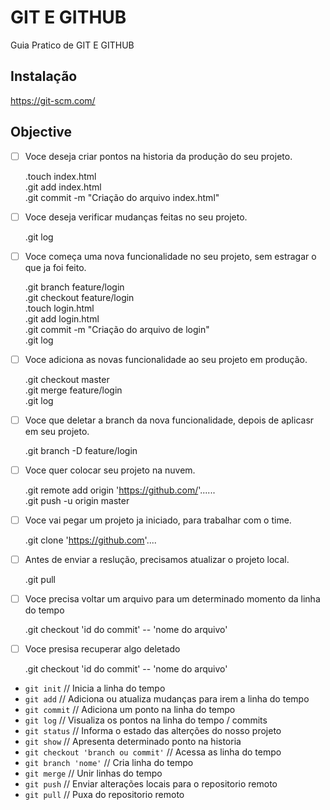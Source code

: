 # GIT E GITHUB

Guia Pratico de GIT E GITHUB

## Instalação

https://git-scm.com/

## Objective

- [ ] Voce deseja criar pontos na historia da produção do seu projeto.

    .touch index.html\
    .git add index.html\
    .git commit -m "Criação do arquivo index.html"

- [ ] Voce deseja verificar mudanças feitas no seu projeto.

    .git log

- [ ] Voce começa uma nova funcionalidade no seu projeto, sem estragar o que ja foi feito.

    .git branch feature/login\
    .git checkout feature/login\
    .touch login.html\
    .git add login.html\
    .git commit -m "Criação do arquivo de login"\
    .git log


- [ ] Voce adiciona as novas funcionalidade ao seu projeto em produção.

    .git checkout master\
    .git merge feature/login\
    .git log

- [ ] Voce que deletar a branch da nova funcionalidade, depois de aplicasr em seu projeto.

    .git branch -D feature/login

- [ ] Voce quer colocar seu projeto na nuvem.

    .git remote add origin 'https://github.com/'...... \
    .git push -u origin master

- [ ] Voce vai pegar um projeto ja iniciado, para trabalhar com o time.

    .git clone 'https://github.com'....

- [ ] Antes de enviar a reslução, precisamos atualizar o projeto local.

    .git pull

- [ ] Voce precisa voltar um arquivo para um determinado momento da linha do tempo

    .git checkout 'id do commit' -- 'nome do arquivo'

- [ ] Voce presisa recuperar algo deletado

    .git checkout 'id do commit' -- 'nome do arquivo'

- `git init` // Inicia a linha do tempo
- `git add` // Adiciona ou atualiza mudanças para irem a linha do tempo
- `git commit` // Adiciona um ponto na linha do tempo
- `git log` // Visualiza os pontos na linha do tempo / commits
- `git status` // Informa o estado das alterções do nosso projeto
- `git show` // Apresenta determinado ponto na historia
- `git checkout 'branch ou commit'` // Acessa as linha do tempo
- `git branch 'nome'` // Cria linha do tempo
- `git merge` // Unir linhas do tempo
- `git push` // Enviar alterações locais para o repositorio remoto
- `git pull` // Puxa do repositorio remoto

